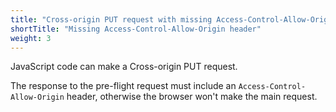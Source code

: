```yaml
---
title: "Cross-origin PUT request with missing Access-Control-Allow-Origin header"
shortTitle: "Missing Access-Control-Allow-Origin header"
weight: 3
---
```


JavaScript code can make a Cross-origin PUT request.

The response to the pre-flight request must include an `Access-Control-Allow-Origin` header, otherwise the browser won't make the main request.